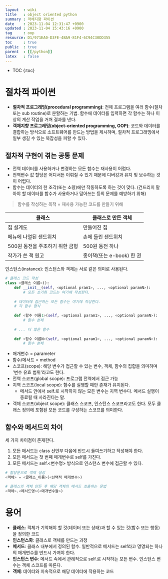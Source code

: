 ```yaml
---
layout  : wiki
title   : object oriented python
summary : 객체지향 파이썬
date    : 2023-11-04 12:31:47 +0900
updated : 2023-11-04 15:43:16 +0900
tag     : oop
resource: D1/971EA0-D3FE-4BA9-81F4-6C94C30DD355
toc     : true
public  : true
parent  : [[/python]]
latex   : false
---
```

* TOC
{:toc}

# 절차적 파이썬
- **절차적 프로그래밍(procedural programming)**: 전체 프로그램을 여러 함수(절차 또는 sub routine)로 분할하는 기법. 함수에 데이터를 입력하면 각 함수는 하나 이상의 계산 작업을 거쳐 결과를 낸다.
- **객체지향 프로그래밍(object-oriented programming, OOP)**: 코드와 데이터를 결합하는 방식으로 소프트웨어를 만드는 방법을 제시하며, 절차적 프로그래밍에서 일부 생길 수 있는 복잡성을 피할 수 있다.


## 절차적 구현이 겪는 공통 문제
- 전역 데이터를 사용하거나 변경하는 모든 함수는 재사용이 어렵다.
- 전역변수 값 할당은 어디서든 이뤄질 수 있기 때문에 디버깅과 유지 및 보수하는 것이 어렵다.
- 함수는 데이터의 한 조각(또는 소량)에만 작동하도록 하는 것이 맞다. (건드리지 말아야 할 데이터를 함수가 사용하거나 덮어쓰는 등의 문제를 예방하기 위해)


> 함수를 작성하는 목적 = 재사용 가능한 코드를 만들기 위해


| 클래스                          | 클래스로 만든 객체        |
|---------------------------------|---------------------------|
| 집 설계도                       | 만들어진 집               |
| 메뉴에 나열된 샌드위치          | 손에 들린 샌드위치        |
| 500원 동전을 주조하기 위한 금형 | 500원 동전 하나           |
| 작가가 쓴 책 원고               | 종이책(또는 e-book) 한 권 |

인스턴스(instance): 인스턴스와 객체는 서로 같은 의미로 사용된다.




```python
# 클래스 코드 작성
class <클래스 이름>():
    def __init__(self, <optional pram1>, ..., <optional paramN>):
        # 모든 초기화 코드는 여기에 작성한다.
    
    # 데이터에 접근하는 모든 함수는 여기에 작성한다.
    # 각 함수 형식
    
    def <함수 이름1>(self, <optional param1>, ..., <optional paramN>):
        # 함수 본체
    
    # ... 더 많은 함수
    
    def <함수 이름N>(self, <optional param1>, ..., <optional paramN>):
        # 함수 본체
```

- 매개변수 = parameter
- 함수/메서드 = method
- 스코프(scope): 해당 변수가 접근할 수 있는 변수, 객체, 함수의 집합을 의미하며 '변수 유효 범위'라고도 한다.
- 전역 스코프(global scope): 프로그램 전역에서 접근 가능
- 지역 스코프(local scope): 함수를 실행할 때만 존재가 유지된다.
    - 메서드 안에서 self.로 시작하지 않는 모든 변수는 지역 변수다. 메서드 실행이 종료될 때 사라진다는 말.
- 객체 스코프(object scope): 클래스 스코프, 인스턴스 스코프라고도 한다. 모두 클래스 정의에 포함된 모든 코드를 구성하는 스코프를 의미한다.


## 함수와 메서드의 차이
세 가지 차이점이 존재한다.
1. 모든 메서드는 class 선언부 다음에 반드시 들여쓰기하고 작성해야 한다.
2. 모든 메서드는 첫 번째 매개변수로 self를 가진다.
3. 모든 메서드는 self.<변수명> 방식으로 인스턴스 변수에 접근할 수 있다.

```python
# 할당문으로 객체 생성
<객체> = <클래스_이름>(<선택적 매개변수>)

# 클래스의 객체 만든 후 해당 객체의 메서드 호출하는 문법
<객체>.<메서드명>(<매개변수들>)
```





# 용어
- **클래스**: 객체가 기억해야 할 것(데이터 또는 상태)과 할 수 있는 것(함수 또는 행동)을 정의한 코드
- **인스턴스화**: 클래스로 객체를 만드는 과정
- **메서드**: 클래스 내부에서 정의된 함수. 일반적으로 메서드는 self라고 명명되는 하나의 매개변수를 반드시 가져야 한다.
- **인스턴스 변수**: 메서드 속에서 관례적으로 self.로 시작하는 모든 변수. 인스턴스 변수는 객체 스코프를 따른다.
- **객체**: 데이터와 지속적으로 해당 데이터에 작용하는 코드

